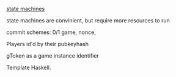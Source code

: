 [state machines](https://youtu.be/CLOHdIGgy90)

state machines are convinient, but require more resources to run

commit schemes: 0/1 game, nonce, 

Players id'd by their pubkeyhash

gToken as a game instance identifier 

Template Haskell.
